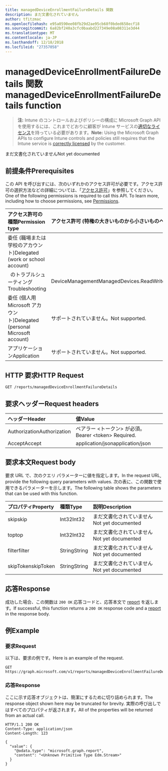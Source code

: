 ```yaml
---
title: managedDeviceEnrollmentFailureDetails 関数
description: まだ文書化されていません
author: tfitzmac
ms.openlocfilehash: e95a0590ee08fb29d2ae95cb68f0bded658ecf18
ms.sourcegitcommit: 6a82bf240a3cfc0baabd227349e08a08311e3d44
ms.translationtype: MT
ms.contentlocale: ja-JP
ms.lasthandoff: 12/18/2018
ms.locfileid: "27357058"
---
```

# <a name="manageddeviceenrollmentfailuredetails-function"></a><span data-ttu-id="e5ab5-103">managedDeviceEnrollmentFailureDetails 関数</span><span class="sxs-lookup"><span data-stu-id="e5ab5-103">managedDeviceEnrollmentFailureDetails function</span></span>

> <span data-ttu-id="e5ab5-104">**注:** Intune のコントロールおよびポリシーの構成に Microsoft Graph API を使用するには、これまでどおりに顧客が Intune サービスの[適切なライセンス](https://go.microsoft.com/fwlink/?linkid=839381)を持っている必要があります。</span><span class="sxs-lookup"><span data-stu-id="e5ab5-104">**Note:** Using the Microsoft Graph APIs to configure Intune controls and policies still requires that the Intune service is [correctly licensed](https://go.microsoft.com/fwlink/?linkid=839381) by the customer.</span></span>

<span data-ttu-id="e5ab5-105">まだ文書化されていません</span><span class="sxs-lookup"><span data-stu-id="e5ab5-105">Not yet documented</span></span>
## <a name="prerequisites"></a><span data-ttu-id="e5ab5-106">前提条件</span><span class="sxs-lookup"><span data-stu-id="e5ab5-106">Prerequisites</span></span>
<span data-ttu-id="e5ab5-p101">この API を呼び出すには、次のいずれかのアクセス許可が必要です。アクセス許可の選択方法などの詳細については、「[アクセス許可](/graph/permissions-reference)」を参照してください。</span><span class="sxs-lookup"><span data-stu-id="e5ab5-p101">One of the following permissions is required to call this API. To learn more, including how to choose permissions, see [Permissions](/graph/permissions-reference).</span></span>

|<span data-ttu-id="e5ab5-109">アクセス許可の種類</span><span class="sxs-lookup"><span data-stu-id="e5ab5-109">Permission type</span></span>|<span data-ttu-id="e5ab5-110">アクセス許可 (特権の大きいものから小さいものへ)</span><span class="sxs-lookup"><span data-stu-id="e5ab5-110">Permissions (from most to least privileged)</span></span>|
|:---|:---|
|<span data-ttu-id="e5ab5-111">委任 (職場または学校のアカウント)</span><span class="sxs-lookup"><span data-stu-id="e5ab5-111">Delegated (work or school account)</span></span>||
| <span data-ttu-id="e5ab5-112">&nbsp;&nbsp;のトラブルシューティング</span><span class="sxs-lookup"><span data-stu-id="e5ab5-112">&nbsp; &nbsp; Troubleshooting</span></span> | <span data-ttu-id="e5ab5-113">DeviceManagementManagedDevices.ReadWrite.All</span><span class="sxs-lookup"><span data-stu-id="e5ab5-113">DeviceManagementManagedDevices.ReadWrite.All</span></span>|
|<span data-ttu-id="e5ab5-114">委任 (個人用 Microsoft アカウント)</span><span class="sxs-lookup"><span data-stu-id="e5ab5-114">Delegated (personal Microsoft account)</span></span>|<span data-ttu-id="e5ab5-115">サポートされていません。</span><span class="sxs-lookup"><span data-stu-id="e5ab5-115">Not supported.</span></span>|
|<span data-ttu-id="e5ab5-116">アプリケーション</span><span class="sxs-lookup"><span data-stu-id="e5ab5-116">Application</span></span>|<span data-ttu-id="e5ab5-117">サポートされていません。</span><span class="sxs-lookup"><span data-stu-id="e5ab5-117">Not supported.</span></span>|

## <a name="http-request"></a><span data-ttu-id="e5ab5-118">HTTP 要求</span><span class="sxs-lookup"><span data-stu-id="e5ab5-118">HTTP Request</span></span>
<!-- {
  "blockType": "ignored"
}
-->
``` http
GET /reports/managedDeviceEnrollmentFailureDetails
```

## <a name="request-headers"></a><span data-ttu-id="e5ab5-119">要求ヘッダー</span><span class="sxs-lookup"><span data-stu-id="e5ab5-119">Request headers</span></span>
|<span data-ttu-id="e5ab5-120">ヘッダー</span><span class="sxs-lookup"><span data-stu-id="e5ab5-120">Header</span></span>|<span data-ttu-id="e5ab5-121">値</span><span class="sxs-lookup"><span data-stu-id="e5ab5-121">Value</span></span>|
|:---|:---|
|<span data-ttu-id="e5ab5-122">Authorization</span><span class="sxs-lookup"><span data-stu-id="e5ab5-122">Authorization</span></span>|<span data-ttu-id="e5ab5-123">ベアラー &lt;トークン&gt; が必須。</span><span class="sxs-lookup"><span data-stu-id="e5ab5-123">Bearer &lt;token&gt; Required.</span></span>|
|<span data-ttu-id="e5ab5-124">Accept</span><span class="sxs-lookup"><span data-stu-id="e5ab5-124">Accept</span></span>|<span data-ttu-id="e5ab5-125">application/json</span><span class="sxs-lookup"><span data-stu-id="e5ab5-125">application/json</span></span>|

## <a name="request-body"></a><span data-ttu-id="e5ab5-126">要求本文</span><span class="sxs-lookup"><span data-stu-id="e5ab5-126">Request body</span></span>
<span data-ttu-id="e5ab5-127">要求 URL で、次のクエリ パラメーターに値を指定します。</span><span class="sxs-lookup"><span data-stu-id="e5ab5-127">In the request URL, provide the following query parameters with values.</span></span>
<span data-ttu-id="e5ab5-128">次の表に、この関数で使用できるパラメーターを示します。</span><span class="sxs-lookup"><span data-stu-id="e5ab5-128">The following table shows the parameters that can be used with this function.</span></span>

|<span data-ttu-id="e5ab5-129">プロパティ</span><span class="sxs-lookup"><span data-stu-id="e5ab5-129">Property</span></span>|<span data-ttu-id="e5ab5-130">種類</span><span class="sxs-lookup"><span data-stu-id="e5ab5-130">Type</span></span>|<span data-ttu-id="e5ab5-131">説明</span><span class="sxs-lookup"><span data-stu-id="e5ab5-131">Description</span></span>|
|:---|:---|:---|
|<span data-ttu-id="e5ab5-132">skip</span><span class="sxs-lookup"><span data-stu-id="e5ab5-132">skip</span></span>|<span data-ttu-id="e5ab5-133">Int32</span><span class="sxs-lookup"><span data-stu-id="e5ab5-133">Int32</span></span>|<span data-ttu-id="e5ab5-134">まだ文書化されていません</span><span class="sxs-lookup"><span data-stu-id="e5ab5-134">Not yet documented</span></span>|
|<span data-ttu-id="e5ab5-135">top</span><span class="sxs-lookup"><span data-stu-id="e5ab5-135">top</span></span>|<span data-ttu-id="e5ab5-136">Int32</span><span class="sxs-lookup"><span data-stu-id="e5ab5-136">Int32</span></span>|<span data-ttu-id="e5ab5-137">まだ文書化されていません</span><span class="sxs-lookup"><span data-stu-id="e5ab5-137">Not yet documented</span></span>|
|<span data-ttu-id="e5ab5-138">filter</span><span class="sxs-lookup"><span data-stu-id="e5ab5-138">filter</span></span>|<span data-ttu-id="e5ab5-139">String</span><span class="sxs-lookup"><span data-stu-id="e5ab5-139">String</span></span>|<span data-ttu-id="e5ab5-140">まだ文書化されていません</span><span class="sxs-lookup"><span data-stu-id="e5ab5-140">Not yet documented</span></span>|
|<span data-ttu-id="e5ab5-141">skipToken</span><span class="sxs-lookup"><span data-stu-id="e5ab5-141">skipToken</span></span>|<span data-ttu-id="e5ab5-142">String</span><span class="sxs-lookup"><span data-stu-id="e5ab5-142">String</span></span>|<span data-ttu-id="e5ab5-143">まだ文書化されていません</span><span class="sxs-lookup"><span data-stu-id="e5ab5-143">Not yet documented</span></span>|



## <a name="response"></a><span data-ttu-id="e5ab5-144">応答</span><span class="sxs-lookup"><span data-stu-id="e5ab5-144">Response</span></span>
<span data-ttu-id="e5ab5-145">成功した場合、この関数は `200 OK` 応答コードと、応答本文で [report](../resources/intune-shared-report.md) を返します。</span><span class="sxs-lookup"><span data-stu-id="e5ab5-145">If successful, this function returns a `200 OK` response code and a [report](../resources/intune-shared-report.md) in the response body.</span></span>

## <a name="example"></a><span data-ttu-id="e5ab5-146">例</span><span class="sxs-lookup"><span data-stu-id="e5ab5-146">Example</span></span>
### <a name="request"></a><span data-ttu-id="e5ab5-147">要求</span><span class="sxs-lookup"><span data-stu-id="e5ab5-147">Request</span></span>
<span data-ttu-id="e5ab5-148">以下は、要求の例です。</span><span class="sxs-lookup"><span data-stu-id="e5ab5-148">Here is an example of the request.</span></span>
``` http
GET https://graph.microsoft.com/v1/reports/managedDeviceEnrollmentFailureDetails(skip=4,top=3,filter='parameterValue',skipToken='parameterValue')
```

### <a name="response"></a><span data-ttu-id="e5ab5-149">応答</span><span class="sxs-lookup"><span data-stu-id="e5ab5-149">Response</span></span>
<span data-ttu-id="e5ab5-150">ここに示す応答オブジェクトは、簡潔にするために切り詰められます。</span><span class="sxs-lookup"><span data-stu-id="e5ab5-150">The response object shown here may be truncated for brevity.</span></span> <span data-ttu-id="e5ab5-151">実際の呼び出しではすべてのプロパティが返されます。</span><span class="sxs-lookup"><span data-stu-id="e5ab5-151">All of the properties will be returned from an actual call.</span></span>

``` http
HTTP/1.1 200 OK
Content-Type: application/json
Content-Length: 123

{
  "value": {
    "@odata.type": "microsoft.graph.report",
    "content": "<Unknown Primitive Type Edm.Stream>"
  }
}
```




